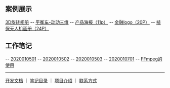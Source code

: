 
## 案例展示

 [3D旋转相册](文章/3D旋转.markdown)
-- [平衡车-动动三维](文章/平衡车-动动三维.markdown)
-- [产品海报（11p）](文章/产品海报[11p].markdown)
-- [金融logo（20P）](文章/金融logo[20P].markdown)
-- [植保无人机画册（24P）](文章/植保无人机画册[24P].markdown)


## 工作笔记

-- [2020010501](文章/2020010501.markdown)
-- [2020010502](文章/2020010502.markdown)
-- [2020010503](文章/logo整理.markdown)
-- [2020010701](文章/20200107.markdown)
-- [FFmpeg的使用](文章/FFmpeg的使用.markdown)




------
[开发文档](https://guides.github.com/features/mastering-markdown/)  ｜   [笔记目录](笔记目录.markdown)  ｜  [项目介绍](2111index.md)  ｜ [联系方式](2111index.md)
